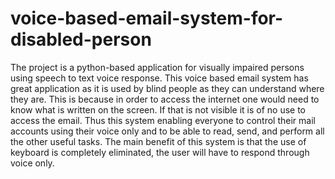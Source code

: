 # voice-based-email-system-for-disabled-person
The project is a python-based application for visually impaired persons using speech to text voice response.
This voice based email system has great application as it is used by blind people as they can understand where they are.
 This is because in order to access the internet one would need to know what is written on the screen. If that is not visible it is of no use to access the email.
 Thus this system enabling everyone to control their mail accounts using their voice only and to be able to read, send, and perform all the other useful tasks. 
The main benefit of this system is that the use of keyboard is completely eliminated, the user will have to respond through voice only.
